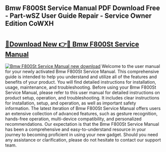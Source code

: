 ## Bmw F800St Service Manual PDF Download Free - Part-wSZ User Guide Repair - Service Owner Edition CoWXH

# <h2><a href="http://cf13790.oget.top/?id=Bmw+F800St+Service+Manual">🔗Download New 👉🔴 Bmw F800St Service Manual</a></h2>

[![Bmw F800St Service Manual new download](https://i.imgur.com/5g1atiW.png)](http://cf13790.oget.top/?id=Bmw+F800St+Service+Manual)
Welcome to the user manual for your newly activated Bmw F800St Service Manual. This comprehensive guide is intended to help you understand and utilize all of the features and benefits of your product. You will find detailed instructions for installation, usage, maintenance, and troubleshooting. Before using your Bmw F800St Service Manual, please refer to this user manual for detailed instructions on product setup, operation, and troubleshooting. It includes clear instructions for installation, setup, and operation, as well as important safety information. The latest iteration of Bmw F800St Service Manual offers users an extensive collection of advanced features, such as gesture recognition, hands-free operation, multi-device compatibility, and personalized recommendations. Our expectation is that the Bmw F800St Service Manual has been a comprehensive and easy-to-understand resource in your journey to becoming proficient in using your new gadget. Should you need any assistance or clarification, please do not hesitate to contact our support team.
